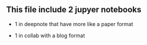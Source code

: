 ## This file include 2 jupyer notebooks

* 1 in deepnote that have more like a paper format

* 1 in collab with a blog format
